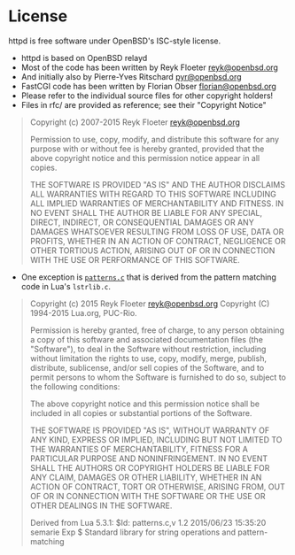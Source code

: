 License
=======

httpd is free software under OpenBSD's ISC-style license.

* httpd is based on OpenBSD relayd
* Most of the code has been written by Reyk Floeter <reyk@openbsd.org>
* And initially also by Pierre-Yves Ritschard <pyr@openbsd.org>
* FastCGI code has been written by Florian Obser <florian@openbsd.org>
* Please refer to the individual source files for other copyright holders!
* Files in rfc/ are provided as reference; see their "Copyright Notice"

> Copyright (c) 2007-2015 Reyk Floeter <reyk@openbsd.org>
> 
> Permission to use, copy, modify, and distribute this software for any
> purpose with or without fee is hereby granted, provided that the above
> copyright notice and this permission notice appear in all copies.
> 
> THE SOFTWARE IS PROVIDED "AS IS" AND THE AUTHOR DISCLAIMS ALL WARRANTIES
> WITH REGARD TO THIS SOFTWARE INCLUDING ALL IMPLIED WARRANTIES OF
> MERCHANTABILITY AND FITNESS. IN NO EVENT SHALL THE AUTHOR BE LIABLE FOR
> ANY SPECIAL, DIRECT, INDIRECT, OR CONSEQUENTIAL DAMAGES OR ANY DAMAGES
> WHATSOEVER RESULTING FROM LOSS OF USE, DATA OR PROFITS, WHETHER IN AN
> ACTION OF CONTRACT, NEGLIGENCE OR OTHER TORTIOUS ACTION, ARISING OUT OF
> OR IN CONNECTION WITH THE USE OR PERFORMANCE OF THIS SOFTWARE.

* One exception is
[`patterns.c`](https://github.com/reyk/httpd/blob/master/httpd/patterns.c)
that is derived from the pattern matching code in Lua's `lstrlib.c`.

> Copyright (c) 2015 Reyk Floeter <reyk@openbsd.org>
> Copyright (C) 1994-2015 Lua.org, PUC-Rio.
>
> Permission is hereby granted, free of charge, to any person obtaining
> a copy of this software and associated documentation files (the
> "Software"), to deal in the Software without restriction, including
> without limitation the rights to use, copy, modify, merge, publish,
> distribute, sublicense, and/or sell copies of the Software, and to
> permit persons to whom the Software is furnished to do so, subject to
> the following conditions:
>
> The above copyright notice and this permission notice shall be
> included in all copies or substantial portions of the Software.
>
> THE SOFTWARE IS PROVIDED "AS IS", WITHOUT WARRANTY OF ANY KIND,
> EXPRESS OR IMPLIED, INCLUDING BUT NOT LIMITED TO THE WARRANTIES OF
> MERCHANTABILITY, FITNESS FOR A PARTICULAR PURPOSE AND NONINFRINGEMENT.
> IN NO EVENT SHALL THE AUTHORS OR COPYRIGHT HOLDERS BE LIABLE FOR ANY
> CLAIM, DAMAGES OR OTHER LIABILITY, WHETHER IN AN ACTION OF CONTRACT,
> TORT OR OTHERWISE, ARISING FROM, OUT OF OR IN CONNECTION WITH THE
> SOFTWARE OR THE USE OR OTHER DEALINGS IN THE SOFTWARE.
>
> Derived from Lua 5.3.1:
> $Id: patterns.c,v 1.2 2015/06/23 15:35:20 semarie Exp $
> Standard library for string operations and pattern-matching
